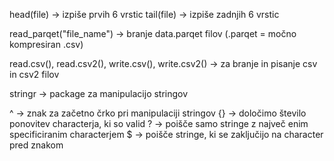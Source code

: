 head(file) -> izpiše prvih 6 vrstic
tail(file) -> izpiše zadnjih 6 vrstic

read_parqet("file_name") -> branje data.parqet filov (.parqet = močno kompresiran .csv)

read.csv(), read.csv2(), write.csv(), write.csv2() -> za branje in pisanje csv in csv2 filov

stringr -> package za manipulacijo stringov


^ -> znak za začetno črko pri manipulaciji stringov
{} -> določimo število ponovitev characterja, ki so valid
? -> poišče samo stringe z največ enim specificiranim characterjem
$ -> poišče stringe, ki se zaključijo na character pred znakom